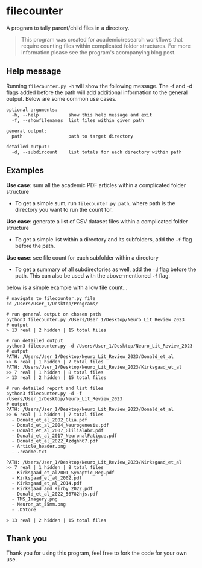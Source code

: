 # filecounter
A program to tally parent/child files in a directory.

>This program was created for academic/research workflows that require counting files within complicated folder structures. For more information please see the program's acompanying blog post.

## Help message
Running `filecounter.py -h` will show the following message. The -f and -d flags added before the path will add additional information to the general output. Below are some common use cases.

```
optional arguments:
  -h, --help           show this help message and exit
  -f, --showfilenames  list files within given path

general output:
  path                 path to target directory

detailed output:
  -d, --subdircount    list totals for each directory within path
```

## Examples

**Use case**: sum all the academic PDF articles within a complicated folder structure
- To get a simple sum, run `filecounter.py path`, where path is the directory you want to run the count for. 

**Use case**: generate a list of CSV dataset files within a complicated folder structure 
- To get a simple list within a directory and its subfolders, add the `-f` flag before the path.

**Use case**: see file count for each subfolder within a directory 
- To get a summary of all subdirectories as well, add the `-d` flag before the path. This can also be used with the above-mentioned `-f` flag.

below is a simple example with a low file count...

```
# navigate to filecounter.py file
cd /Users/User_1/Desktop/Programs/

# run general output on chosen path
python3 filecounter.py /Users/User_1/Desktop/Neuro_Lit_Review_2023
# output
> 13 real | 2 hidden | 15 total files

# run detailed output
python3 filecounter.py -d /Users/User_1/Desktop/Neuro_Lit_Review_2023
# output
PATH: /Users/User_1/Desktop/Neuro_Lit_Review_2023/Donald_et_al
>> 6 real | 1 hidden | 7 total files
PATH: /Users/User_1/Desktop/Neuro_Lit_Review_2023/Kirksgaad_et_al
>> 7 real | 1 hidden | 8 total files
> 13 real | 2 hidden | 15 total files

# run detailed report and list files
python3 filecounter.py -d -f /Users/User_1/Desktop/Neuro_Lit_Review_2023
# output
PATH: /Users/User_1/Desktop/Neuro_Lit_Review_2023/Donald_et_al
>> 6 real | 1 hidden | 7 total files
  - Donald_et_al_2002_Glia.pdf
  - Donald_et_al_2004_Neurogenesis.pdf
  - Donald_et_al_2007_GlilialAbr.pdf
  - Donald_et_al_2017_NeuronalFatigue.pdf
  - Donald_et_al_2022_Azdghh67.pdf
  - Article_header.png
  - .readme.txt
  
PATH: /Users/User_1/Desktop/Neuro_Lit_Review_2023/Kirksgaad_et_al
>> 7 real | 1 hidden | 8 total files
  - Kirksgaad_et_al2001_Synaptic_Reg.pdf
  - Kirksgaad_et_al_2002.pdf
  - Kirksgaad_et_al_2014.pdf
  - Kirksgaad_and_Kirby_2022.pdf
  - Donald_et_al_2022_56782hjs.pdf
  - TMS_Imagery.png
  - Neuron_at_55mm.png
  - .DStore
  
> 13 real | 2 hidden | 15 total files
```

## Thank you
Thank you for using this program, feel free to fork the code for your own use. 
